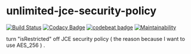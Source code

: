 # unlimited-jce-security-policy

[![Build Status](https://travis-ci.org/furplag/unlimited-jce-security-policy.svg?branch=master)](https://travis-ci.org/furplag/unlimited-jce-security-policy)
[![Codacy Badge](https://api.codacy.com/project/badge/Grade/22ae0bc020c745ccb9ac8a6b17bb101f)](https://www.codacy.com/app/furplag/unlimited-jce-security-policy?utm_source=github.com&amp;utm_medium=referral&amp;utm_content=furplag/unlimited-jce-security-policy&amp;utm_campaign=Badge_Grade)
[![codebeat badge](https://codebeat.co/badges/35b07037-c0a4-4012-b5b8-397d203b9eaa)](https://codebeat.co/projects/github-com-furplag-unlimited-jce-security-policy-master)
[![Maintainability](https://api.codeclimate.com/v1/badges/28e7b02ed1d5e862145c/maintainability)](https://codeclimate.com/github/furplag/unlimited-jce-security-policy/maintainability)

turn "isRestricted" off JCE security policy ( the reason because I want to use AES_256 ) .
